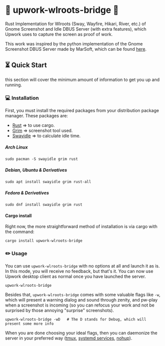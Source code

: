 # :rocket: upwork-wlroots-bridge :rocket:

Rust Implementation for Wlroots (Sway, Wayfire, Hikari, River, etc.) of Gnome
Screenshot and Idle DBUS Server (with extra features), which Upwork uses to capture the screen as
proof of work.

This work was inspired by the python implementation of the Gnome Screenshot DBUS
Server made by MarSoft, which can be found [here](https://github.com/MarSoft/upwork-wayland).

## :hourglass_flowing_sand: Quick Start

this section will cover the minimum amount of information to get you up and
running.

### :computer: Installation

First, you must install the required packages from your distribution package
manager. These packages are:

- [Rust](https://www.rust-lang.org/) => to use cargo.
- [Grim](https://sr.ht/~emersion/grim/) => screenshot tool used.
- [Swayidle](https://github.com/swaywm/swayidle) => to calculate idle time.

##### Arch Linux

```
sudo pacman -S swayidle grim rust
```

##### Debian, Ubuntu & Derivatives

```
sudo apt install swayidle grim rust-all
```

##### Fedora & Derivatives

```
sudo dnf install swayidle grim rust
```

#### Cargo install

Right now, the more straightforward method of installation is via cargo with
the command:

```
cargo install upwork-wlroots-bridge
```

### :pencil2: Usage

You can use `upwork-wlroots-bridge` with no options at all and launch it as is. 
In this mode, you will receive no feedback, but that's it. 
You can now use Upwork desktop client as normal once you have launched the server. 
```
upwork-wlroots-bridge
```

Besides that, `upwork-wlroots-bridge` comes with some valuable flags like `-w`, 
which will present a warning dialog and sound through zenity, and pw-play when 
a screenshot is incoming (so you can refocus your work and not be surprised by 
those annoying "surprise" screenshots).
```
upwork-wlroots-bridge -wD   # The D stands for Debug, which will present some more info
```

When you are done choosing your ideal flags, then you can daemonize the server in 
your preferred way ([tmux](https://github.com/tmux/tmux/wiki), [systemd services](https://wiki.archlinux.org/title/systemd), [nohup](https://low-orbit.net/linux-how-to-nohup)).
